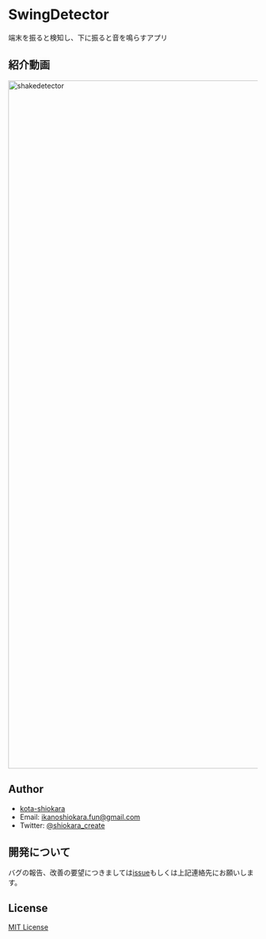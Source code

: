 # SwingDetector
端末を振ると検知し、下に振ると音を鳴らすアプリ  

## 紹介動画
[<img width="1387" alt="shakedetector" src="https://user-images.githubusercontent.com/50353938/107762248-10c45880-6d70-11eb-872f-9babe7224f80.png">](https://drive.google.com/file/d/1NAB9yvjPivGZtCBCvrw1yitlVn-tSUul/view?usp=sharing)  

## Author
- [kota-shiokara](https://github.com/kota-shiokara)
- Email: ikanoshiokara.fun@gmail.com
- Twitter: [@shiokara_create](https://twitter.com/shiokara_create)

## 開発について
バグの報告、改善の要望につきましては[issue](https://github.com/kota-shiokara/ShakeDetector/issues)もしくは上記連絡先にお願いします。 

## License
[MIT License](https://choosealicense.com/licenses/mit/)